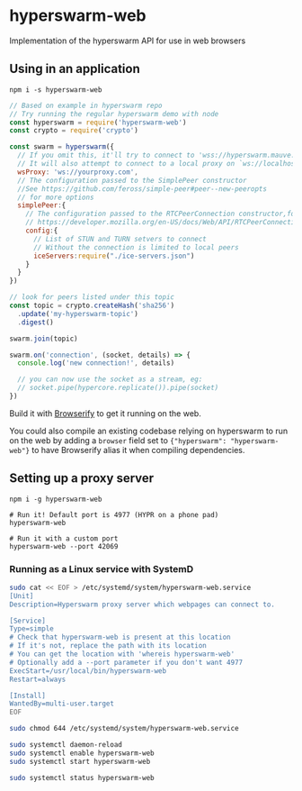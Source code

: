 # hyperswarm-web
Implementation of the hyperswarm API for use in web browsers


## Using in an application

```
npm i -s hyperswarm-web
```

```js
// Based on example in hyperswarm repo
// Try running the regular hyperswarm demo with node
const hyperswarm = require('hyperswarm-web')
const crypto = require('crypto')

const swarm = hyperswarm({
  // If you omit this, it'll try to connect to 'wss://hyperswarm.mauve.moe'
  // It will also attempt to connect to a local proxy on `ws://localhost:4977`
  wsProxy: 'ws://yourproxy.com',
  // The configuration passed to the SimplePeer constructor
  //See https://github.com/feross/simple-peer#peer--new-peeropts
  // for more options
  simplePeer:{
    // The configuration passed to the RTCPeerConnection constructor,for more details see
    // https://developer.mozilla.org/en-US/docs/Web/API/RTCPeerConnection/RTCPeerConnection#RTCConfiguration_dictionary
    config:{
      // List of STUN and TURN setvers to connect
      // Without the connection is limited to local peers
      iceServers:require("./ice-servers.json")
    }
  }
})

// look for peers listed under this topic
const topic = crypto.createHash('sha256')
  .update('my-hyperswarm-topic')
  .digest()

swarm.join(topic)

swarm.on('connection', (socket, details) => {
  console.log('new connection!', details)

  // you can now use the socket as a stream, eg:
  // socket.pipe(hypercore.replicate()).pipe(socket)
})
```

Build it with [Browserify](http://browserify.org/) to get it running on the web.

You could also compile an existing codebase relying on hyperswarm to run on the web by adding a `browser` field set to `{"hyperswarm": "hyperswarm-web"}` to have Browserify alias it when compiling dependencies.

## Setting up a proxy server

```
npm i -g hyperswarm-web

# Run it! Default port is 4977 (HYPR on a phone pad)
hyperswarm-web

# Run it with a custom port
hyperswarm-web --port 42069
```

### Running as a Linux service with SystemD

```bash
sudo cat << EOF > /etc/systemd/system/hyperswarm-web.service
[Unit]
Description=Hyperswarm proxy server which webpages can connect to.

[Service]
Type=simple
# Check that hyperswarm-web is present at this location
# If it's not, replace the path with its location
# You can get the location with 'whereis hyperswarm-web'
# Optionally add a --port parameter if you don't want 4977
ExecStart=/usr/local/bin/hyperswarm-web
Restart=always

[Install]
WantedBy=multi-user.target
EOF

sudo chmod 644 /etc/systemd/system/hyperswarm-web.service

sudo systemctl daemon-reload
sudo systemctl enable hyperswarm-web
sudo systemctl start hyperswarm-web

sudo systemctl status hyperswarm-web
```
